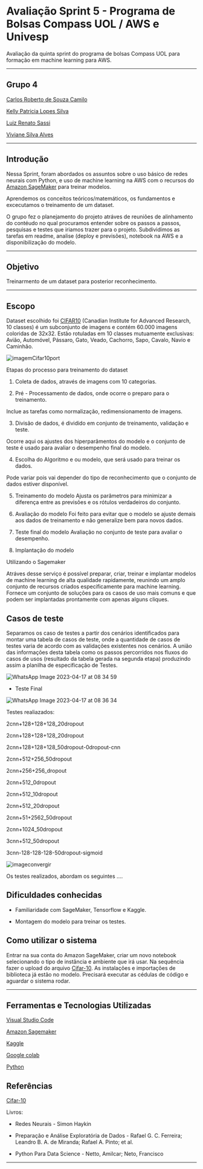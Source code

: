 # Avaliação Sprint 5 - Programa de Bolsas Compass UOL / AWS e Univesp

Avaliação da quinta sprint do programa de bolsas Compass UOL para formação em machine learning para AWS.

***
## Grupo 4

[Carlos Roberto de Souza Camilo ](https://github.com/crobertocamilo)

[Kelly Patricia Lopes Silva](https://github.com/KellyPLSilva)

[Luiz Renato Sassi](https://github.com/luizrsassi)

[Viviane Silva Alves ](https://github.com/Vivianes86)

*****
## Introdução 

Nessa Sprint, foram abordados os assuntos sobre o uso básico de redes neurais com Python, e uso de machine learning na AWS com o recursos do [Amazon SageMaker](https://aws.amazon.com/pt/pm/sagemaker/) para treinar modelos.  

Aprendemos os conceitos teóricos/matemáticos, os fundamentos e excecutamos o treinamento de um dataset. 

O grupo fez o planejamento do projeto atráves de reuniões de alinhamento do contéudo no qual procuramos entender sobre os passos a passos, pesquisas e testes que iriamos trazer para o projeto. Subdividimos as tarefas em readme, analise (deploy e previsões), notebook na AWS e a disponibilização do modelo. 
***
## Objetivo 

Treinarmento de um dataset para posterior reconhecimento.

***

## Escopo

Dataset escolhido foi [CIFAR10]() (Canadian Institute for Advanced Research, 10 classes) é um subconjunto de imagens e contém 60.000 imagens coloridas de 32x32. 
Estão rotuladas em 10 classes mutuamente exclusivas: Avião, Automóvel, Pássaro, Gato, Veado, Cachorro, Sapo, Cavalo, Navio e Caminhão.


![imagemCifar10port](https://user-images.githubusercontent.com/88354075/232254787-6c5a4277-3d83-4e33-a7a8-bafb5f1ff1c4.png)

Etapas do processo para treinamento do dataset

1. Coleta de dados, através de imagens com 10 categorias. 

2. Pré - Processamento de dados, onde ocorre o preparo para o treinamento. 

Inclue as tarefas como normalização, redimensionamento de imagens. 

3. Divisão de dados, é dividido em conjunto de treinamento, validação e teste. 

Ocorre aqui os ajustes dos hiperparâmentos do modelo e o conjunto de teste é usado para avaliar o desempenho final do modelo. 


4. Escolha do Algoritmo e ou modelo, que será usado para treinar os dados. 

Pode variar pois vai depender do tipo de reconhecimento que o conjunto de dados estiver disponível. 


5. Treinamento do modelo
Ajusta os parâmetros para minimizar a diferença entre as previsões e os rótulos verdadeiros do conjunto. 


6. Avaliação do modelo
Foi feito para evitar que o modelo se ajuste demais aos dados de treinamento e não generalize bem para novos dados. 

7. Teste final do modelo 
Avaliação no conjunto de teste para avaliar o desempenho.

8. Implantação do modelo

Utilizando o Sagemaker 

Atráves desse serviço é possível preparar, criar, treinar e implantar modelos de machine learning de alta qualidade rapidamente, reunindo um amplo conjunto de recursos criados especificamente para machine learning. Fornece um conjunto de soluções para os casos de uso mais comuns e que podem ser implantadas prontamente com apenas alguns cliques.


## Casos de teste

Separamos os caso de testes a partir dos cenários identificados para montar uma tabela de casos de teste, onde a quantidade de casos de testes varia de acordo com as validações existentes nos cenários. A união das informações desta tabela como os passos percorridos nos fluxos do casos de usos (resultado da tabela gerada na segunda etapa) produzindo assim a planilha de especificação de Testes.

![WhatsApp Image 2023-04-17 at 08 34 59](https://user-images.githubusercontent.com/88354075/232473930-50b87837-0d9b-42a2-961b-bbce5b30e5ac.jpeg)

* Teste Final

![WhatsApp Image 2023-04-17 at 08 36 34](https://user-images.githubusercontent.com/88354075/232474361-83614e5f-2df6-4fed-b314-f2d95af214c9.jpeg)


Testes realiazados: 

2cnn+128+128+128_20dropout

2cnn+128+128+128_20dropout

2cnn+128+128+128_50dropout-0dropout-cnn

2cnn+512+256_50dropout

2cnn+256+256_dropout

2cnn+512_0dropout

2cnn+512_10dropout

2cnn+512_20dropout

2cnn+51+2562_50dropout

2cnn+1024_50dropout

3cnn+512_50dropout

3cnn-128-128-128-50dropout-sigmoid

![imageconvergir](https://user-images.githubusercontent.com/88354075/232477314-a6847bc4-2f99-4fad-809f-453871a88488.jpeg)


Os testes realizados, abordam os seguintes ....

## Dificuldades conhecidas

* Familiaridade com SageMaker, Tensorflow e Kaggle. 

* Montagem do modelo para treinar os testes.

## Como utilizar o sistema

Entrar na sua conta do Amazon SageMaker, criar um novo notebook selecionando o tipo de instância e ambiente que irá usar. 
Na sequência fazer o upload do arquivo [Cifar-10](https://www.tensorflow.org/api_docs/python/tf/keras/datasets/cifar10/load_data). 
As instalações e importações de biblioteca já estão no modelo. 
Precisará executar as cédulas de código e aguardar o sistema rodar. 

***
## Ferramentas e Tecnologias Utilizadas 

[Visual Studio Code](https://code.visualstudio.com/)

[Amazon Sagemaker](https://aws.amazon.com/pt/sagemaker/)

[Kaggle](https://www.kaggle.com/datasets)

[Google colab](https://colab.research.google.com/)

[Python](https://www.python.org/)
## Referências

[Cifar-10](https://paperswithcode.com/dataset/cifar-10)

Livros: 
* Redes Neurais - Simon Haykin

* Preparação e Análise Exploratória de Dados - Rafael G. C. Ferreira; Leandro B. A. de Miranda; Rafael A. Pinto; et al.

* Python Para Data Science - Netto, Amilcar; Neto, Francisco

****





